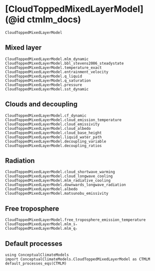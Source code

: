 # [CloudToppedMixedLayerModel](@id ctmlm_docs)

```@docs
CloudToppedMixedLayerModel
```

## Mixed layer

```@docs
CloudToppedMixedLayerModel.mlm_dynamic
CloudToppedMixedLayerModel.bbl_stevens2006_steadystate
CloudToppedMixedLayerModel.temperature_exact
CloudToppedMixedLayerModel.entrainment_velocity
CloudToppedMixedLayerModel.q_liquid
CloudToppedMixedLayerModel.q_saturation
CloudToppedMixedLayerModel.pressure
CloudToppedMixedLayerModel.sst_dynamic
```

## Clouds and decoupling

```@docs
CloudToppedMixedLayerModel.cf_dynamic
CloudToppedMixedLayerModel.cloud_emission_temperature
CloudToppedMixedLayerModel.cloud_emissivity
CloudToppedMixedLayerModel.cloud_albedo
CloudToppedMixedLayerModel.cloud_base_height
CloudToppedMixedLayerModel.liquid_water_path
CloudToppedMixedLayerModel.decoupling_variable
CloudToppedMixedLayerModel.decoupling_ratios
```

## Radiation

```@docs
CloudToppedMixedLayerModel.cloud_shortwave_warming
CloudToppedMixedLayerModel.cloud_longwave_cooling
CloudToppedMixedLayerModel.mlm_radiative_cooling
CloudToppedMixedLayerModel.downwards_longwave_radiation
CloudToppedMixedLayerModel.albedo
CloudToppedMixedLayerModel.matsunobu_emissivity
```

## Free troposphere

```@docs
CloudToppedMixedLayerModel.free_troposphere_emission_temperature
CloudToppedMixedLayerModel.mlm_s₊
CloudToppedMixedLayerModel.mlm_q₊
```

## Default processes

```@example MAIN
using ConceptualClimateModels
import ConceptualClimateModels.CloudToppedMixedLayerModel as CTMLM
default_processes_eqs(CTMLM)
```
